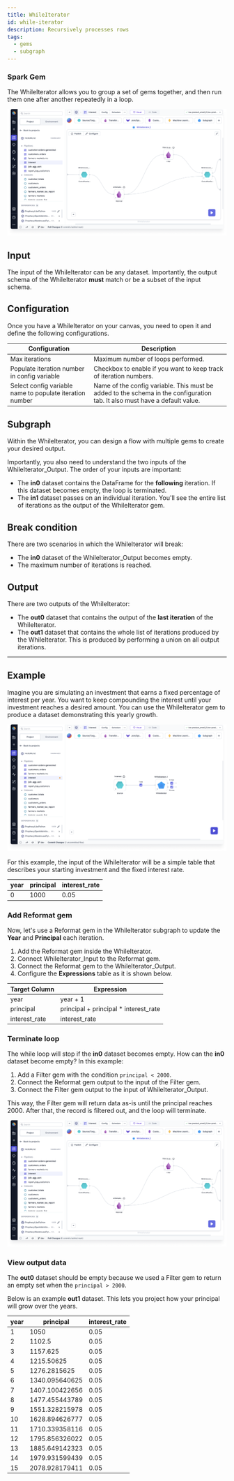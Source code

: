 ```yaml
---
title: WhileIterator
id: while-iterator
description: Recursively processes rows
tags:
  - gems
  - subgraph
---
```


<h3><span class="badge">Spark Gem</span></h3>

The WhileIterator allows you to group a set of gems together, and then run them one after another repeatedly in a loop.

![WhileIterator](img/while-iterator.png)

## Input

The input of the WhileIterator can be any dataset. Importantly, the output schema of the WhileIterator **must** match or be a subset of the input schema.

## Configuration

Once you have a WhileIterator on your canvas, you need to open it and define the following configurations.

| Configuration                                            | Description                                                                                                                |
| -------------------------------------------------------- | -------------------------------------------------------------------------------------------------------------------------- |
| Max iterations                                           | Maximum number of loops performed.                                                                                         |
| Populate iteration number in config variable             | Checkbox to enable if you want to keep track of iteration numbers.                                                         |
| Select config variable name to populate iteration number | Name of the config variable. This must be added to the schema in the configuration tab. It also must have a default value. |

## Subgraph

Within the WhileIterator, you can design a flow with multiple gems to create your desired output.

Importantly, you also need to understand the two inputs of the WhileIterator_Output. The order of your inputs are important:

- The **in0** dataset contains the DataFrame for the **following** iteration. If this dataset becomes empty, the loop is terminated.
- The **in1** dataset passes on an individual iteration. You'll see the entire list of iterations as the output of the WhileIterator gem.

## Break condition

There are two scenarios in which the WhileIterator will break:

- The **in0** dataset of the WhileIterator_Output becomes empty.
- The maximum number of iterations is reached.

## Output

There are two outputs of the WhileIterator:

- The **out0** dataset that contains the output of the **last iteration** of the WhileIterator.
- The **out1** dataset that contains the whole list of iterations produced by the WhileIterator. This is produced by performing a union on all output iterations.

---

## Example

Imagine you are simulating an investment that earns a fixed percentage of interest per year. You want to keep compounding the interest until your investment reaches a desired amount. You can use the WhileIterator gem to produce a dataset demonstrating this yearly growth.

![WhileIterator](img/while-iterator-output.png)

For this example, the input of the WhileIterator will be a simple table that describes your starting investment and the fixed interest rate.

| year | principal | interest_rate |
| ---- | --------- | ------------- |
| 0    | 1000      | 0.05          |

### Add Reformat gem

Now, let's use a Reformat gem in the WhileIterator subgraph to update the **Year** and **Principal** each iteration.

1. Add the Reformat gem inside the WhileIterator.
1. Connect WhileIterator_Input to the Reformat gem.
1. Connect the Reformat gem to the WhileIterator_Output.
1. Configure the **Expressions** table as it is shown below.

| Target Column | Expression                             |
| ------------- | -------------------------------------- |
| year          | year + 1                               |
| principal     | principal + principal \* interest_rate |
| interest_rate | interest_rate                          |

### Terminate loop

The while loop will stop if the **in0** dataset becomes empty. How can the **in0** dataset become empty? In this example:

1. Add a Filter gem with the condition `principal < 2000`.
1. Connect the Reformat gem output to the input of the Filter gem.
1. Connect the Filter gem output to the input of WhileIterator_Output.

This way, the Filter gem will return data as-is until the principal reaches 2000. After that, the record is filtered out, and the loop will terminate.

![WhileIterator](img/while-iterator.png)

### View output data

The **out0** dataset should be empty because we used a Filter gem to return an empty set when the `principal > 2000`.

Below is an example **out1** dataset. This lets you project how your principal will grow over the years.

| year | principal      | interest_rate |
| ---- | -------------- | ------------- |
| 1    | 1050           | 0.05          |
| 2    | 1102.5         | 0.05          |
| 3    | 1157.625       | 0.05          |
| 4    | 1215.50625     | 0.05          |
| 5    | 1276.2815625   | 0.05          |
| 6    | 1340.095640625 | 0.05          |
| 7    | 1407.100422656 | 0.05          |
| 8    | 1477.455443789 | 0.05          |
| 9    | 1551.328215978 | 0.05          |
| 10   | 1628.894626777 | 0.05          |
| 11   | 1710.339358116 | 0.05          |
| 12   | 1795.856326022 | 0.05          |
| 13   | 1885.649142323 | 0.05          |
| 14   | 1979.931599439 | 0.05          |
| 15   | 2078.928179411 | 0.05          |
